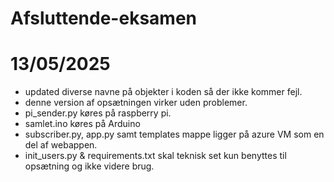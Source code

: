 # Afsluttende-eksamen
# 13/05/2025
- updated diverse navne på objekter i koden så der ikke kommer fejl.
- denne version af opsætningen virker uden problemer.
- pi_sender.py køres på raspberry pi.
- samlet.ino køres på Arduino
- subscriber.py, app.py samt templates mappe ligger på azure VM som en del af webappen.
- init_users.py & requirements.txt skal teknisk set kun benyttes til opsætning og ikke videre brug.